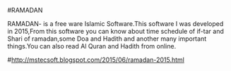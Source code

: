 #RAMADAN


RAMADAN- is a free ware Islamic Software.This software I was developed in 2015,From this software you can know about time schedule of if-tar and Shari of ramadan,some Doa and Hadith and another many important things.You can also read Al Quran and Hadith from online.

#http://mstecsoft.blogspot.com/2015/06/ramadan-2015.html
